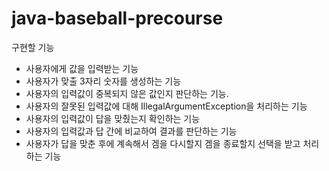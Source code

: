 # java-baseball-precourse

구현할 기능

- 사용자에게 값을 입력받는 기능
- 사용자가 맞출 3자리 숫자를 생성하는 기능
- 사용자의 입력값이 중복되지 않은 값인지 판단하는 기능.
- 사용자의 잘못된 입력값에 대해 IllegalArgumentException을 처리하는 기능
- 사용자의 입력값이 답을 맞췄는지 확인하는 기능 
- 사용자의 입력값과 답 간에 비교하여 결과를 판단하는 기능
- 사용자가 답을 맞춘 후에 계속해서 겜을 다시할지 겜을 종료할지 선택을 받고 처리하는 기능
